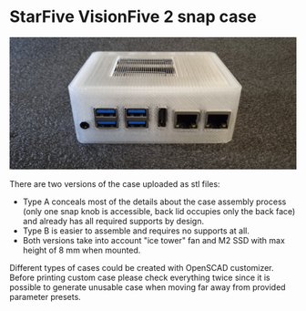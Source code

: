 # StarFive VisionFive 2 snap case

![image](img/IMG_20240731_230127.jpg)

There are two versions of the case uploaded as stl files:

- Type A conceals most of the details about the case assembly process (only one
snap knob is accessible, back lid occupies only the back face) and already has all required
supports by design.
- Type B is easier to assemble and requires no supports at all.
- Both versions take into account "ice tower" fan and M2 SSD with max height of 8 mm 
when mounted.

Different types of cases could be created with OpenSCAD customizer. Before printing custom
case please check everything twice since it is possible to generate unusable case when 
moving far away from provided parameter presets. 

